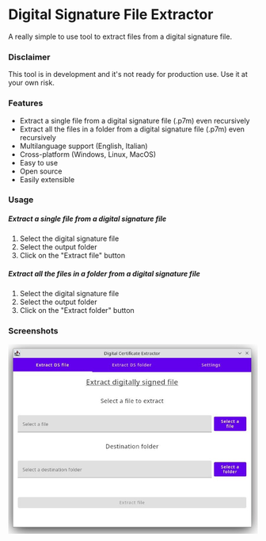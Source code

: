 # Digital Signature File Extractor

A really simple to use tool to extract files from a digital signature file.

### Disclaimer

This tool is in development and it's not ready for production use. Use it at your own risk.

### Features

- Extract a single file from a digital signature file (.p7m) even recursively
- Extract all the files in a folder from a digital signature file (.p7m) even recursively
- Multilanguage support (English, Italian)
- Cross-platform (Windows, Linux, MacOS)
- Easy to use
- Open source
- Easily extensible

### Usage

##### Extract a single file from a digital signature file

1. Select the digital signature file
2. Select the output folder
3. Click on the "Extract file" button

##### Extract all the files in a folder from a digital signature file

1. Select the digital signature file
2. Select the output folder
3. Click on the "Extract folder" button

### Screenshots

![Main window](/screenshots/1.jpg)